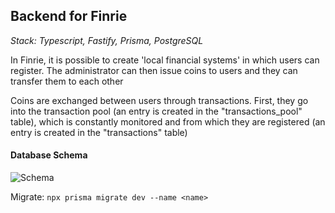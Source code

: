 ## Backend for Finrie

*Stack: Typescript, Fastify, Prisma, PostgreSQL*

In Finrie, it is possible to create 'local financial systems' in which users can register. The administrator can then issue coins to users and they can transfer them to each other

Coins are exchanged between users through transactions. First, they go into the transaction pool (an entry is created in the "transactions_pool" table), which is constantly monitored and from which they are registered (an entry is created in the "transactions" table)

#### Database Schema
![Schema](https://i.ibb.co/94mstDC/schema.png)

Migrate: `npx prisma migrate dev --name <name>`
